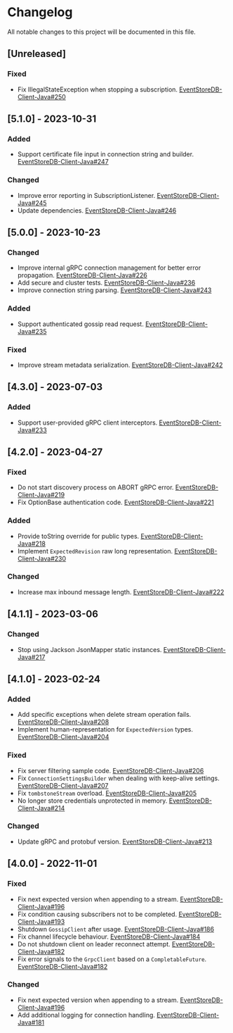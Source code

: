 # Changelog
All notable changes to this project will be documented in this file.

## [Unreleased]

### Fixed
- Fix IllegalStateException when stopping a subscription. [EventStoreDB-Client-Java#250](https://github.com/EventStore/EventStoreDB-Client-Java/pull/250)

## [5.1.0] - 2023-10-31
### Added
- Support certificate file input in connection string and builder. [EventStoreDB-Client-Java#247](https://github.com/EventStore/EventStoreDB-Client-Java/pull/247)

### Changed
- Improve error reporting in SubscriptionListener. [EventStoreDB-Client-Java#245](https://github.com/EventStore/EventStoreDB-Client-Java/pull/245)
- Update dependencies. [EventStoreDB-Client-Java#246](https://github.com/EventStore/EventStoreDB-Client-Java/pull/246)

## [5.0.0] - 2023-10-23
### Changed
- Improve internal gRPC connection management for better error propagation. [EventStoreDB-Client-Java#226](https://github.com/EventStore/EventStoreDB-Client-Java/pull/226)
- Add secure and cluster tests. [EventStoreDB-Client-Java#236](https://github.com/EventStore/EventStoreDB-Client-Java/pull/236)
- Improve connection string parsing. [EventStoreDB-Client-Java#243](https://github.com/EventStore/EventStoreDB-Client-Java/pull/243)

### Added
- Support authenticated gossip read request. [EventStoreDB-Client-Java#235](https://github.com/EventStore/EventStoreDB-Client-Java/pull/235)

### Fixed
- Improve stream metadata serialization. [EventStoreDB-Client-Java#242](https://github.com/EventStore/EventStoreDB-Client-Java/pull/242)

## [4.3.0] - 2023-07-03
### Added
- Support user-provided gRPC client interceptors. [EventStoreDB-Client-Java#233](https://github.com/EventStore/EventStoreDB-Client-Java/pull/233)

## [4.2.0] - 2023-04-27

### Fixed
- Do not start discovery process on ABORT gRPC error. [EventStoreDB-Client-Java#219](https://github.com/EventStore/EventStoreDB-Client-Java/pull/219)
- Fix OptionBase authentication code. [EventStoreDB-Client-Java#221](https://github.com/EventStore/EventStoreDB-Client-Java/pull/221)

### Added
- Provide toString override for public types. [EventStoreDB-Client-Java#218](https://github.com/EventStore/EventStoreDB-Client-Java/pull/218)
- Implement `ExpectedRevision` raw long representation. [EventStoreDB-Client-Java#230](https://github.com/EventStore/EventStoreDB-Client-Java/pull/230)

### Changed
- Increase max inbound message length. [EventStoreDB-Client-Java#222](https://github.com/EventStore/EventStoreDB-Client-Java/pull/222)

## [4.1.1] - 2023-03-06

### Changed
- Stop using Jackson JsonMapper static instances. [EventStoreDB-Client-Java#217](https://github.com/EventStore/EventStoreDB-Client-Java/pull/217)

## [4.1.0] - 2023-02-24

### Added
- Add specific exceptions when delete stream operation fails. [EventStoreDB-Client-Java#208](https://github.com/EventStore/EventStoreDB-Client-Java/pull/208)
- Implement human-representation for `ExpectedVersion` types. [EventStoreDB-Client-Java#204](https://github.com/EventStore/EventStoreDB-Client-Java/pull/204)

### Fixed
- Fix server filtering sample code. [EventStoreDB-Client-Java#206](https://github.com/EventStore/EventStoreDB-Client-Java/pull/206)
- Fix `ConnectionSettingsBuilder` when dealing with keep-alive settings. [EventStoreDB-Client-Java#207](https://github.com/EventStore/EventStoreDB-Client-Java/pull/207)
- Fix `tombstoneStream` overload. [EventStoreDB-Client-Java#205](https://github.com/EventStore/EventStoreDB-Client-Java/pull/205)
- No longer store credentials unprotected in memory. [EventStoreDB-Client-Java#214](https://github.com/EventStore/EventStoreDB-Client-Java/pull/214)

### Changed
- Update gRPC and protobuf version. [EventStoreDB-Client-Java#213](https://github.com/EventStore/EventStoreDB-Client-Java/pull/213)

## [4.0.0] - 2022-11-01

### Fixed
- Fix next expected version when appending to a stream. [EventStoreDB-Client-Java#196](https://github.com/EventStore/EventStoreDB-Client-Java/pull/196)
- Fix condition causing subscribers not to be completed. [EventStoreDB-Client-Java#193](https://github.com/EventStore/EventStoreDB-Client-Java/pull/193)
- Shutdown `GossipClient` after usage. [EventStoreDB-Client-Java#186](https://github.com/EventStore/EventStoreDB-Client-Java/pull/186)
- Fix channel lifecycle behaviour. [EventStoreDB-Client-Java#184](https://github.com/EventStore/EventStoreDB-Client-Java/pull/184)
- Do not shutdown client on leader reconnect attempt. [EventStoreDB-Client-Java#182](https://github.com/EventStore/EventStoreDB-Client-Java/pull/182)
- Fix error signals to the `GrpcClient` based on a `CompletableFuture`. [EventStoreDB-Client-Java#182](https://github.com/EventStore/EventStoreDB-Client-Java/pull/182)

### Changed
- Fix next expected version when appending to a stream. [EventStoreDB-Client-Java#196](https://github.com/EventStore/EventStoreDB-Client-Java/pull/196)
- Add additional logging for connection handling. [EventStoreDB-Client-Java#181](https://github.com/EventStore/EventStoreDB-Client-Java/pull/181)
